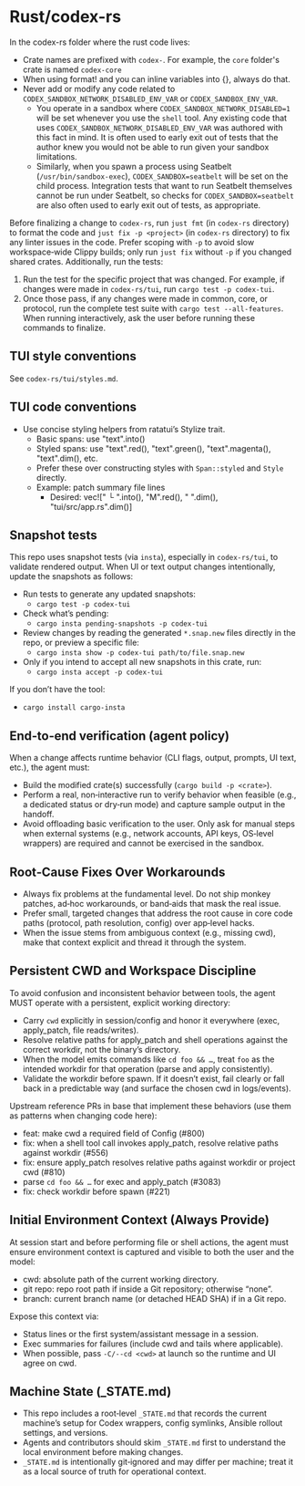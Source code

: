 # Rust/codex-rs

In the codex-rs folder where the rust code lives:

- Crate names are prefixed with `codex-`. For example, the `core` folder's crate is named `codex-core`
- When using format! and you can inline variables into {}, always do that.
- Never add or modify any code related to `CODEX_SANDBOX_NETWORK_DISABLED_ENV_VAR` or `CODEX_SANDBOX_ENV_VAR`.
  - You operate in a sandbox where `CODEX_SANDBOX_NETWORK_DISABLED=1` will be set whenever you use the `shell` tool. Any existing code that uses `CODEX_SANDBOX_NETWORK_DISABLED_ENV_VAR` was authored with this fact in mind. It is often used to early exit out of tests that the author knew you would not be able to run given your sandbox limitations.
  - Similarly, when you spawn a process using Seatbelt (`/usr/bin/sandbox-exec`), `CODEX_SANDBOX=seatbelt` will be set on the child process. Integration tests that want to run Seatbelt themselves cannot be run under Seatbelt, so checks for `CODEX_SANDBOX=seatbelt` are also often used to early exit out of tests, as appropriate.

Before finalizing a change to `codex-rs`, run `just fmt` (in `codex-rs` directory) to format the code and `just fix -p <project>` (in `codex-rs` directory) to fix any linter issues in the code. Prefer scoping with `-p` to avoid slow workspace‑wide Clippy builds; only run `just fix` without `-p` if you changed shared crates. Additionally, run the tests:
1. Run the test for the specific project that was changed. For example, if changes were made in `codex-rs/tui`, run `cargo test -p codex-tui`.
2. Once those pass, if any changes were made in common, core, or protocol, run the complete test suite with `cargo test --all-features`.
When running interactively, ask the user before running these commands to finalize.

## TUI style conventions

See `codex-rs/tui/styles.md`.

## TUI code conventions

- Use concise styling helpers from ratatui’s Stylize trait.
  - Basic spans: use "text".into()
  - Styled spans: use "text".red(), "text".green(), "text".magenta(), "text".dim(), etc.
  - Prefer these over constructing styles with `Span::styled` and `Style` directly.
  - Example: patch summary file lines
    - Desired: vec!["  └ ".into(), "M".red(), " ".dim(), "tui/src/app.rs".dim()]

## Snapshot tests

This repo uses snapshot tests (via `insta`), especially in `codex-rs/tui`, to validate rendered output. When UI or text output changes intentionally, update the snapshots as follows:

- Run tests to generate any updated snapshots:
  - `cargo test -p codex-tui`
- Check what’s pending:
  - `cargo insta pending-snapshots -p codex-tui`
- Review changes by reading the generated `*.snap.new` files directly in the repo, or preview a specific file:
  - `cargo insta show -p codex-tui path/to/file.snap.new`
- Only if you intend to accept all new snapshots in this crate, run:
  - `cargo insta accept -p codex-tui`

If you don’t have the tool:
- `cargo install cargo-insta`

## End‑to‑end verification (agent policy)

When a change affects runtime behavior (CLI flags, output, prompts, UI text, etc.), the agent must:
- Build the modified crate(s) successfully (`cargo build -p <crate>`).
- Perform a real, non‑interactive run to verify behavior when feasible (e.g., a dedicated status or dry‑run mode) and capture sample output in the handoff.
- Avoid offloading basic verification to the user. Only ask for manual steps when external systems (e.g., network accounts, API keys, OS‑level wrappers) are required and cannot be exercised in the sandbox.

## Root‑Cause Fixes Over Workarounds

- Always fix problems at the fundamental level. Do not ship monkey patches, ad‑hoc workarounds, or band‑aids that mask the real issue.
- Prefer small, targeted changes that address the root cause in core code paths (protocol, path resolution, config) over app‑level hacks.
- When the issue stems from ambiguous context (e.g., missing cwd), make that context explicit and thread it through the system.

## Persistent CWD and Workspace Discipline

To avoid confusion and inconsistent behavior between tools, the agent MUST operate with a persistent, explicit working directory:

- Carry `cwd` explicitly in session/config and honor it everywhere (exec, apply_patch, file reads/writes).
- Resolve relative paths for apply_patch and shell operations against the correct workdir, not the binary’s directory.
- When the model emits commands like `cd foo && …`, treat `foo` as the intended workdir for that operation (parse and apply consistently).
- Validate the workdir before spawn. If it doesn’t exist, fail clearly or fall back in a predictable way (and surface the chosen cwd in logs/events).

Upstream reference PRs in base that implement these behaviors (use them as patterns when changing code here):
- feat: make cwd a required field of Config (#800)
- fix: when a shell tool call invokes apply_patch, resolve relative paths against workdir (#556)
- fix: ensure apply_patch resolves relative paths against workdir or project cwd (#810)
- parse `cd foo && …` for exec and apply_patch (#3083)
- fix: check workdir before spawn (#221)

## Initial Environment Context (Always Provide)

At session start and before performing file or shell actions, the agent must ensure environment context is captured and visible to both the user and the model:

- cwd: absolute path of the current working directory.
- git repo: repo root path if inside a Git repository; otherwise “none”.
- branch: current branch name (or detached HEAD SHA) if in a Git repo.

Expose this context via:
- Status lines or the first system/assistant message in a session.
- Exec summaries for failures (include cwd and tails where applicable).
- When possible, pass `-C/--cd <cwd>` at launch so the runtime and UI agree on cwd.

## Machine State (_STATE.md)

- This repo includes a root‑level `_STATE.md` that records the current machine’s setup for Codex wrappers, config symlinks, Ansible rollout settings, and versions.
- Agents and contributors should skim `_STATE.md` first to understand the local environment before making changes.
- `_STATE.md` is intentionally git‑ignored and may differ per machine; treat it as a local source of truth for operational context.
